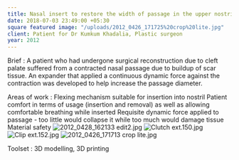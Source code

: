 ```yaml
---
title: Nasal insert to restore the width of passage in the upper nostril
date: 2018-07-03 23:49:00 +05:30
square featured image: "/uploads/2012_0426_171725%20crop%20lite.jpg"
client: Patient for Dr Kumkum Khadalia, Plastic surgeon
year: 2012
---
```


Brief : A patient who had undergone surgical reconstruction due to cleft palate suffered from a contracted nasal passage due to buildup of scar tissue. An expander that applied a continuous dynamic force against the contraction was developed to help increase the passage diameter.

Areas of work :
Flexing mechanism suitable for insertion into nostril
Patient comfort in terms of usage (insertion and removal) as well as allowing comfortable breathing while inserted
Requisite dynamic force applied to passage - too little would collapse it while too much would damage tissue 
Material safety
![2012_0428_162133 edit2.jpg](/uploads/2012_0428_162133%20edit2.jpg)
![Clutch ext.150.jpg](/uploads/Clutch%20ext.150.jpg)
![Clip ext.152.jpg](/uploads/Clip%20ext.152.jpg)
![2012_0426_171713 crop lite.jpg](/uploads/2012_0426_171713%20crop%20lite.jpg)

Toolset :
3D modelling, 3D printing
